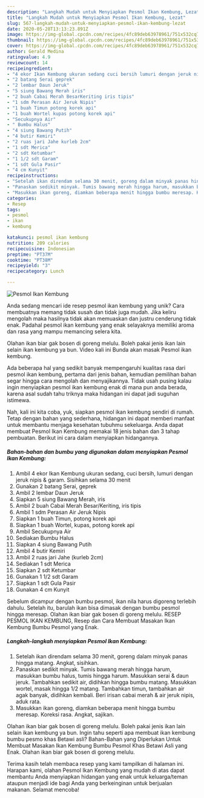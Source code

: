 ```yaml
---
description: "Langkah Mudah untuk Menyiapkan Pesmol Ikan Kembung, Lezat"
title: "Langkah Mudah untuk Menyiapkan Pesmol Ikan Kembung, Lezat"
slug: 567-langkah-mudah-untuk-menyiapkan-pesmol-ikan-kembung-lezat
date: 2020-05-28T13:13:23.891Z
image: https://img-global.cpcdn.com/recipes/4fc89deb63978961/751x532cq70/pesmol-ikan-kembung-foto-resep-utama.jpg
thumbnail: https://img-global.cpcdn.com/recipes/4fc89deb63978961/751x532cq70/pesmol-ikan-kembung-foto-resep-utama.jpg
cover: https://img-global.cpcdn.com/recipes/4fc89deb63978961/751x532cq70/pesmol-ikan-kembung-foto-resep-utama.jpg
author: Gerald Medina
ratingvalue: 4.9
reviewcount: 14
recipeingredient:
- "4 ekor Ikan Kembung ukuran sedang cuci bersih lumuri dengan jeruk nipis  garam Sisihkan selama 30 menit"
- "2 batang Serai geprek"
- "2 lembar Daun Jeruk"
- "5 siung Bawang Merah iris"
- "2 buah Cabai Merah BesarKeriting iris tipis"
- "1 sdm Perasan Air Jeruk Nipis"
- "1 buah Timun potong korek api"
- "1 buah Wortel kupas potong korek api"
- "Secukupnya Air"
- " Bumbu Halus"
- "4 siung Bawang Putih"
- "4 butir Kemiri"
- "2 ruas jari Jahe kurleb 2cm"
- "1 sdt Merica"
- "2 sdt Ketumbar"
- "1 1/2 sdt Garam"
- "1 sdt Gula Pasir"
- "4 cm Kunyit"
recipeinstructions:
- "Setelah ikan direndam selama 30 menit, goreng dalam minyak panas hingga matang. Angkat, sisihkan."
- "Panaskan sedikit minyak. Tumis bawang merah hingga harum, masukkan bumbu halus, tumis hingga harum. Masukkan serai &amp; daun jeruk. Tambahkan sedikit air, didihkan hingga bumbu matang. Masukkan wortel, masak hingga 1/2 matang. Tambahkan timun, tambahkan air agak banyak, didihkan kembali. Beri irisan cabai merah &amp; air jeruk nipis, aduk rata."
- "Masukkan ikan goreng, diamkan beberapa menit hingga bumbu meresap. Koreksi rasa. Angkat, sajikan."
categories:
- Resep
tags:
- pesmol
- ikan
- kembung

katakunci: pesmol ikan kembung 
nutrition: 209 calories
recipecuisine: Indonesian
preptime: "PT37M"
cooktime: "PT38M"
recipeyield: "3"
recipecategory: Lunch

---
```



![Pesmol Ikan Kembung](https://img-global.cpcdn.com/recipes/4fc89deb63978961/751x532cq70/pesmol-ikan-kembung-foto-resep-utama.jpg)

Anda sedang mencari ide resep pesmol ikan kembung yang unik? Cara membuatnya memang tidak susah dan tidak juga mudah. Jika keliru mengolah maka hasilnya tidak akan memuaskan dan justru cenderung tidak enak. Padahal pesmol ikan kembung yang enak selayaknya memiliki aroma dan rasa yang mampu memancing selera kita.

Olahan ikan biar gak bosen di goreng melulu. Boleh pakai jenis ikan lain selain ikan kembung ya bun. Video kali ini Bunda akan masak Pesmol ikan kembung.

Ada beberapa hal yang sedikit banyak mempengaruhi kualitas rasa dari pesmol ikan kembung, pertama dari jenis bahan, kemudian pemilihan bahan segar hingga cara mengolah dan menyajikannya. Tidak usah pusing kalau ingin menyiapkan pesmol ikan kembung enak di mana pun anda berada, karena asal sudah tahu triknya maka hidangan ini dapat jadi suguhan istimewa.


Nah, kali ini kita coba, yuk, siapkan pesmol ikan kembung sendiri di rumah. Tetap dengan bahan yang sederhana, hidangan ini dapat memberi manfaat untuk membantu menjaga kesehatan tubuhmu sekeluarga. Anda dapat membuat Pesmol Ikan Kembung memakai 18 jenis bahan dan 3 tahap pembuatan. Berikut ini cara dalam menyiapkan hidangannya.

<!--inarticleads1-->

##### Bahan-bahan dan bumbu yang digunakan dalam menyiapkan Pesmol Ikan Kembung:

1. Ambil 4 ekor Ikan Kembung ukuran sedang, cuci bersih, lumuri dengan jeruk nipis &amp; garam. Sisihkan selama 30 menit
1. Gunakan 2 batang Serai, geprek
1. Ambil 2 lembar Daun Jeruk
1. Siapkan 5 siung Bawang Merah, iris
1. Ambil 2 buah Cabai Merah Besar/Keriting, iris tipis
1. Ambil 1 sdm Perasan Air Jeruk Nipis
1. Siapkan 1 buah Timun, potong korek api
1. Siapkan 1 buah Wortel, kupas, potong korek api
1. Ambil Secukupnya Air
1. Sediakan  Bumbu Halus
1. Siapkan 4 siung Bawang Putih
1. Ambil 4 butir Kemiri
1. Ambil 2 ruas jari Jahe (kurleb 2cm)
1. Sediakan 1 sdt Merica
1. Siapkan 2 sdt Ketumbar
1. Gunakan 1 1/2 sdt Garam
1. Siapkan 1 sdt Gula Pasir
1. Gunakan 4 cm Kunyit


Sebelum dicampur dengan bumbu pesmol, ikan nila harus digoreng terlebih dahulu. Setelah itu, barulah ikan bisa dimasak dengan bumbu pesmol hingga meresap. Olahan ikan biar gak bosen di goreng melulu. RESEP PESMOL IKAN KEMBUNG, Resep dan Cara Membuat Masakan Ikan Kembung Bumbu Pesmol yang Enak. 

<!--inarticleads2-->

##### Langkah-langkah menyiapkan Pesmol Ikan Kembung:

1. Setelah ikan direndam selama 30 menit, goreng dalam minyak panas hingga matang. Angkat, sisihkan.
1. Panaskan sedikit minyak. Tumis bawang merah hingga harum, masukkan bumbu halus, tumis hingga harum. Masukkan serai &amp; daun jeruk. Tambahkan sedikit air, didihkan hingga bumbu matang. Masukkan wortel, masak hingga 1/2 matang. Tambahkan timun, tambahkan air agak banyak, didihkan kembali. Beri irisan cabai merah &amp; air jeruk nipis, aduk rata.
1. Masukkan ikan goreng, diamkan beberapa menit hingga bumbu meresap. Koreksi rasa. Angkat, sajikan.


Olahan ikan biar gak bosen di goreng melulu. Boleh pakai jenis ikan lain selain ikan kembung ya bun. Ingin tahu seperti apa membuat ikan kembung bumbu pesmo khas Betawi asli? Bahan-Bahan yang Diperlukan Untuk Membuat Masakan Ikan Kembung Bumbu Pesmol Khas Betawi Asli yang Enak. Olahan ikan biar gak bosen di goreng melulu. 

Terima kasih telah membaca resep yang kami tampilkan di halaman ini. Harapan kami, olahan Pesmol Ikan Kembung yang mudah di atas dapat membantu Anda menyiapkan hidangan yang enak untuk keluarga/teman ataupun menjadi ide bagi Anda yang berkeinginan untuk berjualan makanan. Selamat mencoba!
